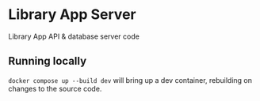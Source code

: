 # Library App Server

Library App API & database server code

## Running locally

`docker compose up --build dev` will bring up a dev container, rebuilding on
changes to the source code.
